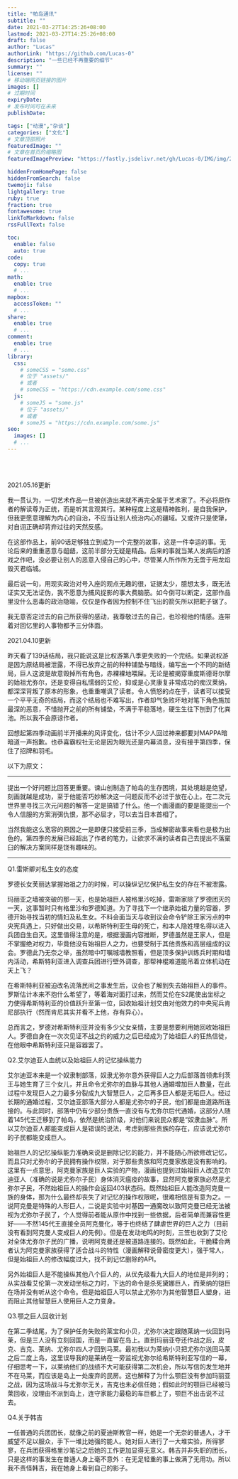 ```yaml
---
title: "帕岛通讯"
subtitle: ""
date: 2021-03-27T14:25:26+08:00
lastmod: 2021-03-27T14:25:26+08:00
draft: false
author: "Lucas"
authorLink: "https://github.com/Lucas-0"
description: "一些已经不再重要的细节"
summary: ""
license: ""
# 移动端网页链接的图片
images: []
# 过期时间
expiryDate: 
# 发布时间可在未来
publishDate: 

tags: ["动漫","杂谈"]
categories: ["文化"]
# 文章顶部照片
featuredImage: ""
# 文章在首页的缩略图
featuredImagePreview: "https://fastly.jsdelivr.net/gh/Lucas-0/IMG/img/20210530225958.jpg"

hiddenFromHomePage: false
hiddenFromSearch: false
twemoji: false
lightgallery: true
ruby: true
fraction: true
fontawesome: true
linkToMarkdown: false
rssFullText: false

toc:
  enable: false
  auto: true
code:
  copy: true
  # ...
math:
  enable: true
  # ...
mapbox:
  accessToken: ""
  # ...
share:
  enable: true
  # ...
comment:
  enable: true
  # ...
library:
  css:
    # someCSS = "some.css"
    # 位于 "assets/"
    # 或者
    # someCSS = "https://cdn.example.com/some.css"
  js:
    # someJS = "some.js"
    # 位于 "assets/"
    # 或者
    # someJS = "https://cdn.example.com/some.js"
seo:
  images: []
  # ...
---
```


<!--more-->

</br>

</br>

2021.05.16更新

我一贯认为，一切艺术作品一旦被创造出来就不再完全属于艺术家了。不必将原作者的解读尊为正统，而是听其言观其行。某种程度上这是精神胜利，是自我保护，但我更愿意理解为内心的自治，不应当让别人统治内心的疆域。又或许只是使犟，对自诩正确却背弃过往的天然反感。

在这部作品上，前90话足够独立到成为一个完整的故事，这是一件幸运的事。无论后来的重重恶意与龃龉，这前半部分无疑是精品。后来的事就当某人发病后的游戏之作吧，没必要让别人的恶意入侵自己的心中，尽管某人所作所为无啻于用龙焰毁灭君临城。

最后说一句，用现实政治对号入座的观点无趣的很，证据太少，臆想太多，既无法证实又无法证伪，我不愿意为捕风捉影的事大费脑筋。如今倒可以断定，这部作品里没什么恶毒的政治隐喻，仅仅是作者因为控制不住飞出的箭矢所以把靶子锯了。

我无意否定过去的自己所获得的感动，我尊敬过去的自己，也珍视他的情感。连带着对回忆里的人事物都予三分体面。

2021.04.10更新

昨天看了139话结局，我只能说这是比权游第八季更失败的一个完结。如果说权游是因为原结局被泄露，不得已放弃之前的种种铺垫与暗线，编写出一个不同的新结局，巨人这波是故意毁掉所有角色，赤裸裸地喂屎。无论是被揭穿重度斯德哥尔摩的始祖尤弥尔，还是变得自私懦弱的艾伦，抑或是心灵康复非常成功的痴汉莱纳，都深深背叛了原本的形象，也重重嘲讽了读者。令人愤怒的点在于，读者可以接受一个平平无奇的结局，而这个结局也不难写出，作者却气急败坏地对笔下角色施加最深的恶意，不惜抛开之前的所有铺垫，不满于平稳落地，硬生生往下刨到了化粪池。所以我不会原谅作者。

回想起第四季动画前半开播来的风评变化，估计不少人回过神来都要对MAPPA暗暗道一声抱歉。也恭喜霸权社无论是因为眼光还是内幕消息，没有接手第四季，保住了招牌和羽毛。

以下为原文：

---

提出一个好问题比回答更重要。谏山创制造了帕岛的生存困境，其处境越是绝望，刻画就越是成功，至于他能否巧妙解决这一问题反而不必过于放在心上。在二次元世界里寻找三次元问题的解答一定是搞错了什么。他一个画漫画的要是能提出一个令人信服的方案消弭仇恨，那不必屈才，可以去当日本首相了。

当然我能这么宽容的原因之一是即便只接受前三季，当成解密故事来看也是极为出色的。第四季的发展已经超出了作者的笔力，让欲求不满的读者自己去提出不落窠臼的解决方案同样是饶有趣味的。

---

Q1.雷斯卿对私生女的态度

罗德长女芙丽达掌握始祖之力的时候，可以操纵记忆保护私生女的存在不被泄露。

玛丽亚之墙被突破的那一天，也是始祖巨人被格里沙吃掉，雷斯家除了罗德团灭的一天，这事暂时只有格里沙和罗德知道。为了寻找下一个继承始祖力量的容器，罗德开始寻找当初的情妇及私生女。不料会面当天与收到议会命令铲除王家污点的中央宪兵遇上，只好做出交易，以希斯特利亚生母的死亡，和本人隐姓埋名得以进入兵团自生自灭。这里值得注意的是，根据漫画内容推断，罗德虽然是王家人，但是不掌握绝对权力，毕竟他没有始祖巨人之力，也要受制于其他贵族和高层组成的议会。罗德此乃无奈之举，虽然暗中叮嘱城墙教照看，但是顶多保护训练兵时期和墙内活动，希斯特利亚进入调查兵团进行壁外调查，那帮神棍难道能吊着立体机动在天上飞？

在希斯特利亚被迫改名流落民间之事发生后，议会也了解到失去始祖巨人的事件。罗斯估计本来不抱什么希望了，等着海对面打过来，然而艾伦在S2尾使出坐标之力使得希斯特利亚的价值跃升至第一位，回收始祖计划交由对他效力的中央宪兵肯尼部执行（然而肯尼其实并看不上他，存有异心）。

总而言之，罗德对希斯特利亚并没有多少父女亲情，主要是想要利用她回收始祖巨人。罗德自身在一次次见证不战之约的威力之后已经成为了始祖巨人的狂热信徒，在他眼中希斯特利亚只是容器罢了。

Q2.艾尔迪亚人血统以及始祖巨人的记忆操纵能力

艾尔迪亚本来是一个奴隶制部落，奴隶尤弥尔意外获得巨人之力后部落首领弗利茨王与她生育了三个女儿，并且命令尤弥尔的血脉与其他人通婚增加巨人数量，在此过程中发现巨人之力最多分裂成九大智慧巨人，之后再多巨人都是无垢巨人。经过长期的通婚过程，艾尔迪亚部落大部分人都是尤弥尔的子民，他们都是由道路所连接的。与此同时，部落中仍有少部分贵族一直没有与尤弥尔后代通婚，这部分人随着145代王迁移到了帕岛，依然是统治阶级，对他们来说民众都是“奴隶血脉”。所以艾尔迪亚人都能变成巨人是错误的说法，考虑到那些贵族的存在，应该说尤弥尔的子民都能变成巨人。

始祖巨人的记忆操纵能力准确来说是删除记忆的能力，并不能随心所欲修改记忆，而且只对尤弥尔的子民拥有操作权限，对于那些贵族和阿克曼家族是没有影响的。这里有一点意思，阿克曼家族是巨人实验的产物，漫画也提到过始祖巨人改造艾尔迪亚人（准确的说是尤弥尔子民）身体消灭瘟疫的故事，显然阿克曼家族必然是尤弥尔子民，不然始祖巨人的操作会返回403状态码。既然始祖巨人能改造阿克曼一族的身体，那为什么最终却丧失了对记忆的操作权限呢，很难相信是有意为之。一说阿克曼是特殊的人形巨人，二说是实验中对基因一通魔改以致阿克曼已经无法被视为尤弥尔子民了，个人觉得前者能从原作中找到一些依据，后者简单而兼容性更好——不然145代王直接全员阿克曼化，等于也终结了肆虐世界的巨人之力（目前没有看到阿克曼人变成巨人的先例）。但是在发动地鸣的时刻，三笠也收到了艾伦对全体尤弥尔子民的广播，说明阿克曼还是被道路连接的。既然如此，干脆糅合两者认为阿克曼家族获得了适合战斗的特性（漫画解释说骨密度更大），强于常人，但是始祖巨人的修改幅度过大，找不到记忆删除的API。

另外始祖巨人是不能操纵其他八个巨人的，从优先级看九大巨人的地位是并列的；从实战看艾伦第一次发动坐标之力时，下达的命令是杀死黛娜巨人，而莱纳的铠巨在场并没有听从这个命令。但是始祖巨人可以禁止尤弥尔为其他智慧巨人塑身，进而阻止其他智慧巨人使用巨人之力变身。

Q3.颚之巨人回收计划

在第二季结尾，为了保护任务失败的莱宝和小贝，尤弥尔决定跟随莱纳一伙回到马莱，但是三人没有立刻回国，而是一直留在岛上。直到玛丽亚夺还作战之后，皮克、吉克、莱纳、尤弥尔四人才回到马莱。最初我以为莱纳小贝把尤弥尔送回马莱之后二度上岛，这里误导我的是莱纳在一旁监视尤弥尔给希斯特利亚写信的一幕，仔细思考一下，以莱纳他们的战绩不大可能获得第二次机会，所以写信的发生地并不在马莱，而应该是岛上一处废弃的民房。这也解释了为什么颚巨没有参加玛丽亚之战，因为这场战斗与尤弥尔无关，吉克也未必信任她；假如此时的颚巨已经被马莱回收，没理由不派到岛上，连守家能力最稳的车巨都上了，颚巨不出击说不过去。

Q4.关于韩吉

一任普通的兵团团长，就像之前的夏迪斯教官一样，她是一个无奈的普通人，才干威望不足以服众，手下一堆比她强的能人。她对巨人进行了一大堆实验，所得寥寥，在兵团获得格里沙笔记之后她的工作更加显得无意义。韩吉并非失职的团长，只是这样的事发生在普通人身上毫不意外：在无足轻重的事上做满了无用功。所以我不责怪韩吉，我在她身上看到自己的影子。

